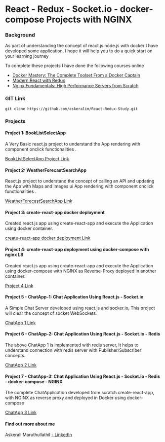 # React - Redux - Socket.io - docker-compose Projects with NGINX
### Background
As part of understanding the concept of react.js node.js with docker I have developed some application, I hope it will help you to do a quick start on your learning journey

To complete these projects I have done the following courses online
* [Docker Mastery: The Complete Toolset From a Docker Captain](https://www.udemy.com/docker-mastery/) 
* [Modern React with Redux](https://www.udemy.com/react-redux) 
* [Nginx Fundamentals: High Performance Servers from Scratch](https://www.udemy.com/nginx-fundamentals) 

### GIT Link
```
git clone https://github.com/askeralim/React-Redux-Study.git
```
### Projects
#### Project 1: BookListSelectApp 
A Very Basic react.js project to understand the App rendering with component onclick functionalities .

[BookListSelectApp Project Link](https://github.com/askeralim/React-Redux-Study/tree/master/BookListSelectApp) 

#### Project 2: WeatherForecastSearchApp 
React.js project to understand the concept of calling an API and updating the App with Maps and Images ui App rendering with component onclick functionalities .

[WeatherForecastSearchApp Link](https://github.com/askeralim/React-Redux-Study/tree/master/BookListSelectApp) 

#### Project 3: create-react-app docker deployment 
Created react.js app using create-react-app and execute the Application using docker container.

[create-react-app docker deployment Link](https://github.com/askeralim/React-Redux-Study/tree/master/create-react-app%20docker%20deployment) 

#### Project 4: create-react-app deployment using docker-compose with nginx LB 
Created react.js app using create-react-app and execute the Application using docker-compose with NGINX as Reverse-Proxy deployed in another container.

[Project 4 Link](https://github.com/askeralim/React-Redux-Study/tree/master/create-react-app%20docker-compose%20deployment%20with%20nginx) 

#### Project 5 - ChatApp-1: Chat Application Using React.js - Socket.io  
A Simple Chat Server developed using react.js and socker.io, This project will clear the concept of socket WebSockets.

[ChatApp 1 Link](https://github.com/askeralim/React-Redux-Study/tree/master/ChatApp-ReactReduxSocket.io) 

#### Project 6 - ChatApp-2: Chat Application Using React.js - Socket.io  - Redis
The above ChatApp 1 is implemented with redis server, It helps to understand connection with redis server with Publisher/Subscriber concepts.

[ChatApp 2 Link](https://github.com/askeralim/React-Redux-Study/tree/master/ChatApp-RedisReactSocket.io) 

#### Project 7 - ChatApp-3: Chat Application Using React.js - Socket.io - Redis - docker-compose - NGINX
The complete ChatApplication developed from scratch create-react-app, with NGINX as reverse proxy and deployed in Docker using docker-compose

[ChatApp 3 Link](https://github.com/askeralim/React-Redux-Study/tree/master/ChatApp-docker-compose-dev) 

#### Find out more about me

Askerali Maruthullathil [- LinkedIn](http://linkedin.com/in/askeralim) 
